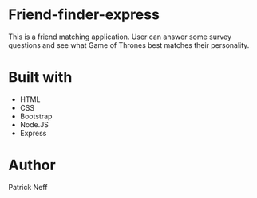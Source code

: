 # Friend-finder-express
This is a friend matching application. User can answer some survey questions and see what Game of Thrones best matches their personality.

# Built with
* HTML 
* CSS
* Bootstrap
* Node.JS
* Express

# Author
Patrick Neff